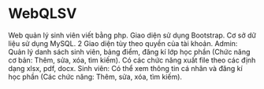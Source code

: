 # WebQLSV
Web quản lý sinh viên viết bằng php. Giao diện sử dụng Bootstrap. Cơ sở dữ liệu sử dụng MySQL.
2 Giao diện tùy theo quyền của tài khoản.
Admin: Quản lý danh sách sinh viên, bảng điểm, đăng kí lớp học phần (Chức năng cơ bản: Thêm, sửa, xóa, tìm kiếm). Có các chức năng xuất file theo các định dạng xlsx, pdf, docx.
Sinh viên: Có thể xem thông tin cá nhân và đăng kí học phần (Các chức năng: Thêm, sửa, xóa, tìm kiếm).
